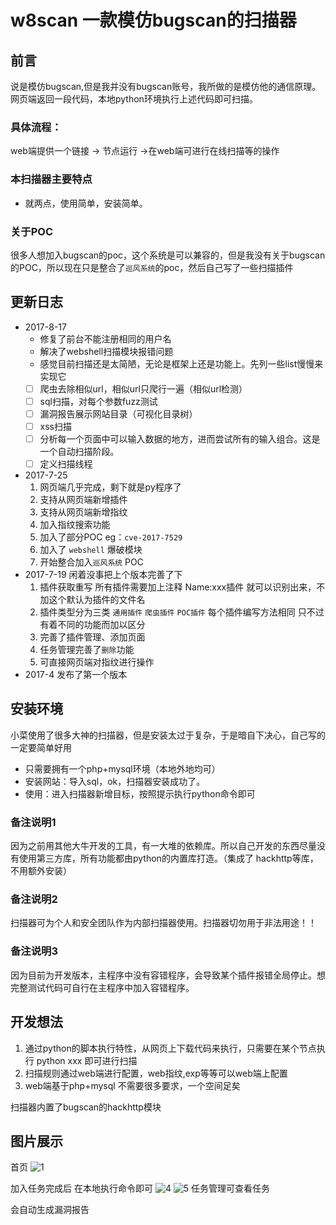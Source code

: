 # w8scan 一款模仿bugscan的扫描器

## 前言
说是模仿bugscan,但是我并没有bugscan账号，我所做的是模仿他的通信原理。网页端返回一段代码，本地python环境执行上述代码即可扫描。
### 具体流程：
web端提供一个链接 -> 节点运行 ->在web端可进行在线扫描等的操作

### 本扫描器主要特点
- 就两点，使用简单，安装简单。

### 关于POC
很多人想加入bugscan的poc，这个系统是可以兼容的，但是我没有关于bugscan的POC，所以现在只是整合了`巡风系统`的poc，然后自己写了一些扫描插件

## 更新日志
- 2017-8-17
    - 修复了前台不能注册相同的用户名
    - 解决了webshell扫描模块报错问题
    - 感觉目前扫描还是太简陋，无论是框架上还是功能上。先列一些list慢慢来实现它
    - [ ] 爬虫去除相似url，相似url只爬行一遍（相似url检测）
    - [ ] sql扫描，对每个参数fuzz测试
    - [ ] 漏洞报告展示网站目录（可视化目录树）
    - [ ] xss扫描
    - [ ] 分析每一个页面中可以输入数据的地方，进而尝试所有的输入组合。这是一个自动扫描阶段。
    - [ ] 定义扫描线程

- 2017-7-25
    1. 网页端几乎完成，剩下就是py程序了
    2. 支持从网页端新增插件
    3. 支持从网页端新增指纹
    4. 加入指纹搜索功能
    5. 加入了部分POC eg：`cve-2017-7529` 
    6. 加入了 `webshell` 爆破模块
    7. 开始整合加入`巡风系统` POC
- 2017-7-19 闲着没事把上个版本完善了下
    1. 插件获取重写 所有插件需要加上注释 Name:xxx插件 就可以识别出来，不加这个默认为插件的文件名
    2. 插件类型分为三类 `通用插件` `爬虫插件` `POC插件` 每个插件编写方法相同 只不过有着不同的功能而加以区分
    3. 完善了插件管理、添加页面
    4. 任务管理完善了`删除`功能
    5. 可直接网页端对指纹进行操作
- 2017-4 发布了第一个版本
## 安装环境
小菜使用了很多大神的扫描器，但是安装太过于复杂，于是暗自下决心，自己写的一定要简单好用

- 只需要拥有一个php+mysql环境（本地外地均可）
- 安装网站：导入sql，ok，扫描器安装成功了。
- 使用：进入扫描器新增目标，按照提示执行python命令即可

### 备注说明1
因为之前用其他大牛开发的工具，有一大堆的依赖库。所以自己开发的东西尽量没有使用第三方库，所有功能都由python的内置库打造。（集成了 hackhttp等库，不用额外安装）

### 备注说明2
扫描器可为个人和安全团队作为内部扫描器使用。扫描器切勿用于非法用途！！

### 备注说明3
因为目前为开发版本，主程序中没有容错程序，会导致某个插件报错全局停止。想完整测试代码可自行在主程序中加入容错程序。

## 开发想法
1. 通过python的脚本执行特性，从网页上下载代码来执行，只需要在某个节点执行 python xxx 即可进行扫描  
2. 扫描规则通过web端进行配置，web指纹,exp等等可以web端上配置 
3. web端基于php+mysql 不需要很多要求，一个空间足矣

扫描器内置了bugscan的hackhttp模块

## 图片展示
首页
![1](https://user-images.githubusercontent.com/18695984/27781327-f4cfc320-5fff-11e7-81be-c5281c140551.jpg)

加入任务完成后 在本地执行命令即可
![4](https://user-images.githubusercontent.com/18695984/27781403-4bb7451e-6000-11e7-97a1-08698042f052.jpg)
![5](https://user-images.githubusercontent.com/18695984/27781404-4bba7a90-6000-11e7-8ce4-8a0464fc55e0.jpg)
任务管理可查看任务

会自动生成漏洞报告